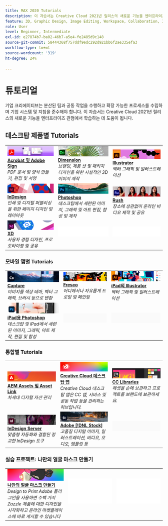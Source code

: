 ```yaml
---
title: MAX 2020 Tutorials
description: 이 자습서는 Creative Cloud 2021년 릴리스의 새로운 기능을 엔터프라이즈 관점에서 학습하는 데 도움이 됩니다
feature: 3D, Graphic Design, Image Editing, Workspace, Collaboration, Integrations, Workflow
role: User
level: Beginner, Intermediate
exl-id: e27874b7-ba02-46b7-a5e4-fe2485d9c148
source-git-commit: 58444368f757ddf9edc292d921bb6f2ae335efa3
workflow-type: tm+mt
source-wordcount: '319'
ht-degree: 24%

---
```


# 튜토리얼

기업 크리에이티브는 분산된 팀과 공동 작업을 수행하고 확장 가능한 프로세스를 수립하며 기업 시스템 및 지침을 준수해야 합니다. 이 자습서는 Creative Cloud 2021년 릴리스의 새로운 기능을 엔터프라이즈 관점에서 학습하는 데 도움이 됩니다.

## 데스크탑 제품별 Tutorials

<table style="table-layout:fixed">
<tr>
 <td>
    <a href="acrobat-sign.md">
      <img alt="Acrobat 및 Adobe Sign" src="../assets/DC.jpg" />
    </a>
    <div>
    <a href="acrobat-sign.md"><strong>Acrobat 및 Adobe Sign</strong></a>
    </div>
    <em>PDF 문서 및 양식 만들기, 편집 및 서명</em>
    <br>
  </td>
  <td>
    <a href="dimension.md">
      <img alt="Dimension" src="../assets/Dimenio.jpg" />
    </a>
    <div>
    <a href="dimension.md"><strong>Dimension</strong></a>
    </div>
    <em>브랜딩, 제품 샷 및 패키지 디자인을 위한 사실적인 3D 이미지 제작</em>
    <br>
  </td>
  <td>
    <a href="illustrator.md">
      <img alt="Illustrator" src="../assets/Illustrator.jpg" />
    </a>
    <div>
    <a href="illustrator.md"><strong>Illustrator</strong></a>
    </div>
    <em>벡터 그래픽 및 일러스트레이션</em>
    <br>
  </td>
</tr>
<tr>
 <td>
    <a href="indesign.md">
      <img alt="InDesign" src="../assets/InDesign.jpg" />
    </a>
    <div>
    <a href="indesign.md"><strong>InDesign</strong></a>
    </div>
    <em>인쇄 및 디지털 퍼블리싱을 위한 페이지 디자인 및 레이아웃</em>
    <br>
  </td>
  <td>
    <a href="photoshop.md">
      <img alt="Photoshop" src="../assets/Photoshop.jpg" />
    </a>
    <div>
    <a href="photoshop.md"><strong>Photoshop</strong></a>
    </div>
    <em>데스크탑에서 세련된 이미지, 그래픽 및 아트 편집, 합성 및 제작</em>
    <br>
  </td>
  <td>
    <a href="rush.md">
      <img alt="Rush" src="../assets/Rush.jpg" />
    </a>
    <div>
    <a href="rush.md"><strong>Rush</strong></a>
    </div>
    <em>장소에 상관없이 온라인 비디오 제작 및 공유</em>
    <br>
  </td>
</tr>
<tr>
 <td>
    <a href="xd.md">
      <img alt="XD" src="../assets/XD.jpg" />
    </a>
    <div>
    <a href="xd.md"><strong>XD</strong></a>
    </div>
    <em>사용자 경험 디자인, 프로토타이핑 및 공유</em>
    <br>
  </td>
  <td>
    <img alt="스페이서" src="../assets/WhiteBanner_Spacer.png" />
    <div>
    <br>
  </td>
  <td>
    <img alt="스페이서" src="../assets/WhiteBanner_Spacer.png" />
    <div>
    <br>
  </td>
</tr>
</table>

### 모바일 앱별 Tutorials

<table style="table-layout:fixed">
<tr>
 <td>
    <a href="capture.md">
      <img alt="Capture" src="../assets/Capture.jpg" />
    </a>
    <div>
    <a href="capture.md"><strong>Capture</strong></a>
    </div>
    <em>이미지를 색상 테마, 벡터 그래픽, 브러시 등으로 변환</em>
    <br>
  </td>
  <td>
    <a href="fresco.md">
      <img alt="Fresco" src="../assets/Fresco.jpg" />
    </a>
    <div>
    <a href="fresco.md"><strong>Fresco</strong></a>
    </div>
    <em>어디에서나 자유롭게 드로잉 및 페인팅</em>
    <br>
  </td>
  <td>
    <a href="illustratoripad.md">
      <img alt="iPad의 Illustrator" src="../assets/AIoniPad.jpg" />
    </a>
    <div>
    <a href="illustratoripad.md"><strong>iPad의 Illustrator</strong></a>
    </div>
    <em>벡터 그래픽 및 일러스트레이션</em>
    <br>
  </td>
</tr>
<tr>
 <td>
    <a href="photoshopipad.md">
      <img alt="iPad용 Photoshop" src="../assets/PSoniPad.jpg" />
    </a>
    <div>
    <a href="photoshopipad.md"><strong>iPad용 Photoshop</strong></a>
    </div>
    <em>데스크탑 및 iPad에서 세련된 이미지, 그래픽, 아트 제작, 편집 및 합성</em>
    <br>
  </td>
  <td>
    <img alt="스페이서" src="../assets/GrayBanner_Spacer.png" />
    <div>
    <br>
  </td>
  <td>
    <img alt="스페이서" src="../assets/GrayBanner_Spacer.png" />
    <div>
    <br>
  </td>
</tr>
</table>

### 통합별 Tutorials

<table style="table-layout:fixed">
<tr>
 <td>
    <a href="aem.md">
      <img alt="AEM Assets 및 Asset Link" src="../assets/AEM.jpg" />
    </a>
    <div>
    <a href="aem.md"><strong>AEM Assets 및 Asset Link</strong></a>
    </div>
    <em>차세대 디지털 자산 관리</em>
    <br>
  </td>
  <td>
    <a href="creativeclouddesktopapp.md">
      <img alt="Creative Cloud 데스크탑 앱" src="../assets/CCDA.jpg" />
    </a>
    <div>
    <a href="creativeclouddesktopapp.md"><strong>Creative Cloud 데스크탑 앱</strong></a>
    </div>
    <em>Creative Cloud 데스크탑 앱은 CC 앱, 서비스 및 공동 작업 등을 관리하는 허브입니다.</em>
    <br>
  </td>
  <td>
    <a href="cclibraries.md">
      <img alt="CC Libraries" src="../assets/CCLibs.jpg" />
    </a>
    <div>
    <a href="cclibraries.md"><strong>CC Libraries</strong></a>
    </div>
    <em>에셋을 손에 보관하고 프로젝트를 브랜드에 보관하세요.</em>
    <br>
  </td>
</tr>
<tr>
<td>
    <a href="indesignserver.md">
      <img alt="InDesign Server" src="../assets/InDesignServer.jpg" />
    </a>
    <div>
    <a href="indesignserver.md"><strong>InDesign Server</strong></a>
    </div>
    <em>맞춤형 자동화와 결합된 정교한 InDesign 도구</em>
    <br>
  </td>
 <td>
    <a href="stock.md">
      <img alt="Adobe Stock" src="../assets/Stock.jpg" />
    </a>
    <div>
    <a href="stock.md"><strong>Adobe [!DNL Stock]</strong></a>
    </div>
    <em>고품질 디지털 이미지, 일러스트레이션, 비디오, 오디오, 템플릿 등</em>
    <br>
  </td>
  <td>
    <img alt="스페이서" src="../assets/GrayBanner_Spacer.png" />
    <div>
    <br>
  </td>
</tr>
</table>

### 실습 프로젝트: 나만의 얼굴 마스크 만들기

<table style="table-layout:fixed">
<tr>
 <td>
    <a href="handsonproject.md">
      <img alt="나만의 얼굴 마스크 만들기" src="../assets/faceMaskSplash.jpg" />
    </a>
    <div>
    <a href="handsonproject.md"><strong>나만의 얼굴 마스크 만들기</strong></a>
    </div>
    <em>Design to Print Adobe 플러그인을 사용하면 수백 가지 Zazzle 제품에 대한 디자인을 시각화하고 온라인 마켓플레이스에 바로 게시할 수 있습니다</em>
    <br>
  </td>
  <td>
    <img alt="스페이서" src="../assets/Whitespacer.png" />
    <div>
    <br>
  </td>
  <td>
    <img alt="스페이서" src="../assets/Whitespacer.png" />
    <div>
    <br>
  </td>
</tr>
</table>
